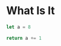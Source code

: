# What Is It

<RunCode :editable="true" :initable="true">

```js
let a = 8

return a += 1
```

</RunCode>
